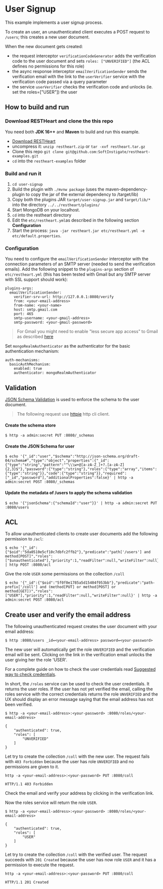 # User Signup

This example implements a user signup process.

To create an user, an unauthenticated client executes a POST request to `/users`; this creates a new user document.

When the new document gets created:

- the request interceptor `verificationCodeGenerator` adds the verification code to the user document and sets `roles: ["UNVERIFIED"]` (the ACL defines no permissions for this role)
- the async response interceptor `emailVerificationSender` sends the verification email with the link to the `userVerifier` service with the verification code passed via a query parameter
- the service `userVerifier` checks the verification code and unlocks (ie. set the roles=["USER"]) the user

## How to build and run

### Download RESTHeart and clone the this repo

You need both **JDK 16++** and **Maven** to build and run this example.

-   [Download RESTHeart](https://github.com/SoftInstigate/restheart/releases/)
-   uncompress it: `unzip restheart.zip` or `tar -xvf restheart.tar.gz`
-   Clone this repo `git clone git@github.com:SoftInstigate/restheart-examples.git`
-   `cd` into the `restheart-examples` folder

### Build and run it

1. `cd user-signup`
1. Build the plugin with `./mvnw package` (uses the maven-dependency-plugin to copy the jar of the external dependency to /target/lib)
1. Copy both the plugins JAR `target/user-signup.jar` and `target/lib/*` into the directory `../../restheart/plugins/`
1. Start MongoDB on your localhost.
1. `cd` into the restheart directory
1. Edit the `etc/restheart.yml`as described in the following section **Configuration**
1. Start the process: `java -jar restheart.jar etc/restheart.yml -e etc/default.properties`.

### Configuration

You need to configure the `emailVerificationSender` interceptor with the connection parameters of an SMTP server (needed to send the verification emails). Add the following snippet to the `plugins-args` section of `etc/restheart.yml` (this has been tested with Gmail but any SMTP server with SSL support should work):

```
plugins-args:
  emailVerificationSender:
    verifier-srv-url: http://127.0.0.1:8080/verify
    from: <your-email-address>
    from-name: <your-name>
    host: smtp.gmail.com
    port: 465
    smtp-username: <your-gmail-address>
    smtp-password: <your-gmail-password>
```

> For Gmail you might need to enable "less secure app access" to Gmail as described [here](https://support.google.com/accounts/answer/6010255?hl=en)

Set `mongoRealmAuthenticator` as the authenticator for the basic authentication mechanism:

```
auth-mechanisms:
  basicAuthMechanism:
    enabled: true
    authenticator: mongoRealmAuthenticator
```

## Validation

[JSON Schema Validation](https://restheart.org/docs/json-schema-validation/) is used to enforce the schema to the user document.

> The following request use [httpie](https://httpie.org) http cli client.


#### Create the schema store

```
$ http -a admin:secret PUT :8080/_schemas
```


#### Create the JSON Schema for user

```
$ echo '{"_id":"user","$schema":"http://json-schema.org/draft-04/schema#","type":"object","properties":{"_id":{"type":"string","pattern":"^\\\w+@[a-zA-Z_]+?.[a-zA-Z]{2,3}$"},"password":{"type":"string"},"roles":{"type":"array","items":{"type":"string"}},"code":{"type":"string"}},"required":["_id","password"],"additionalProperties":false}' | http -a admin:secret POST :8080/_schemas
```

#### Update the metadata of /users to apply the schema validation

```
$ echo '{"jsonSchema":{"schemaId":"user"}}' | http -a admin:secret PUT :8080/users
```

## ACL

To allow unauthenticated clients to create user documents add the following permission to `/acl`:

```
$ echo '{"_id":{"$oid":"5da0510e5cf10c7dbfc2ffb2"},"predicate":"path['/users'] and method[POST]","roles":["$unauthenticated"],"priority":1,"readFilter":null,"writeFilter":null}' | http POST :8080/acl
```

Give the role `USER` some permissions on the collection `/coll`

```
$ echo '{"_id":{"$oid":"5f0f0e1785a5d15404f953bb"},"predicate":"path-prefix['/coll'] and (method[PUT] or method[POST] or method[GET])","roles":["USER"],"priority":1,"readFilter":null,"writeFilter":null}' | http -a admin:secret POST :8080/acl
```

## Create user and verify the email address 

The following unauthenticated request creates the user document with your email address:

```
$ http :8080/users _id=<your-email-address> password=<your-password>
```

The new user will automatically get the role `UNVERIFIED` and the verification email will be sent. Clicking on the link in the verification email unlocks the user giving her the role 'USER'.

For a complete guide on how to check the user credentials read [Suggested way to check credentials](https://restheart.org/docs/security/how-clients-authenticate/#suggested-way-to-check-credentials).

In short, the `/roles` service can be used to check the user credentials. It returns the user roles. If the user has not yet verified the email, calling the roles service with the correct credentials returns the role `UNVERIFIED` and the UX should display an error message saying that the email address has not been verified.

```
$ http -a <your-email-address>:<your-password> :8080/roles/<your-email-address>

{
    "authenticated": true, 
    "roles": [
        "UNVERIFIED"
    ]
}
```

Let try to create the collection `/coll` with the new user. The request fails with `403 Forbidden` because the user has role `UNVERIFIED` and no permissions are given to it.

```
http -a <your-email-address>:<your-password> PUT :8080/coll

HTTP/1.1 403 Forbidden
```

Check the email and verify your address by clicking in the verification link. 

Now the roles service will return the role `USER`. 

```
$ http -a <your-email-address>:<your-password> :8080/roles/<your-email-address>

{
    "authenticated": true, 
    "roles": [
        "USER"
    ]
}
```

Let try to create the collection `/coll` with the verified user. The request succeeds with `201 Created` because the user has now role `USER` and it has a permission to execute the request.

```
http -a <your-email-address>:<your-password> PUT :8080/coll

HTTP/1.1 201 Created
```
